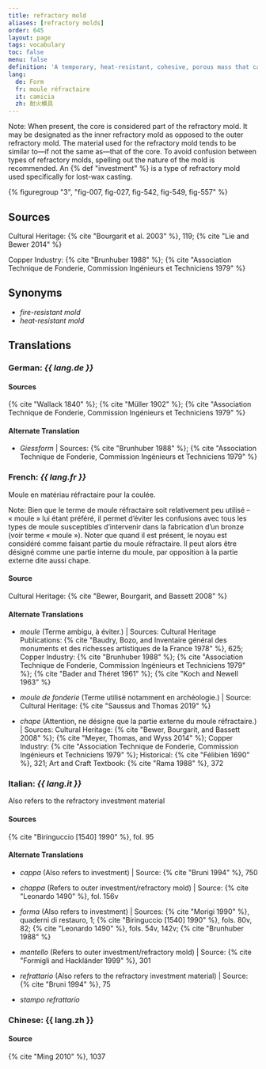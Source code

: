 ```yaml
---
title: refractory mold
aliases: [refractory molds]
order: 645
layout: page
tags: vocabulary
toc: false
menu: false
definition: 'A temporary, heat-resistant, cohesive, porous mass that captures the fine impression of the model to be reproduced and forms the void into which the molten metal will be cast. Investment, green sand, and ceramic shell are examples of refractory molds.'
lang:
  de: Form
  fr: moule réfractaire
  it: camicia
  zh: 耐火模具
---
```


<div class="backmatter">
Note: When present, the core is considered part of the refractory mold. It may be designated as the inner refractory mold as opposed to the outer refractory mold. The material used for the refractory mold tends to be similar to—if not the same as—that of the core. To avoid confusion between types of refractory molds, spelling out the nature of the mold is recommended. An {% def "investment" %} is a type of refractory mold used specifically for lost-wax casting.
</div>

{% figuregroup "3", "fig-007, fig-027, fig-542, fig-549, fig-557" %}

## Sources

Cultural Heritage: {% cite "Bourgarit et al. 2003" %}, 119; {% cite "Lie and Bewer 2014" %}

Copper Industry: {% cite "Brunhuber 1988" %}; {% cite "Association Technique de Fonderie, Commission Ingénieurs et Techniciens 1979" %}

## Synonyms

- *fire-resistant mold*
- *heat-resistant mold*

## Translations

<div class="accordion">

### **German**: *{{ lang.de }}*

#### Sources

{% cite "Wallack 1840" %}; {% cite "Müller 1902" %}; {% cite "Association Technique de Fonderie, Commission Ingénieurs et Techniciens 1979" %}

#### Alternate Translation

- *Giessform* | Sources: {% cite "Brunhuber 1988" %}; {% cite "Association Technique de Fonderie, Commission Ingénieurs et Techniciens 1979" %}

### **French**: *{{ lang.fr }}*

Moule en matériau réfractaire pour la coulée.

<div class="backmatter">
Note: Bien que le terme de moule réfractaire soit relativement peu utilisé – « moule » lui étant préféré, il permet d’éviter les confusions avec tous les types de moule susceptibles d’intervenir dans la fabrication d’un bronze (voir terme « moule »). Noter que quand il est présent, le noyau est considéré comme faisant partie du moule réfractaire. Il peut alors être désigné comme une partie interne du moule, par opposition à la partie externe dite aussi chape.
</div>

#### Source

Cultural Heritage: {% cite "Bewer, Bourgarit, and Bassett 2008" %}

#### Alternate Translations

- *moule* (Terme ambigu, à éviter.) | Sources: Cultural Heritage Publications: {% cite "Baudry, Bozo, and Inventaire général des monuments et des richesses artistiques de la France 1978" %}, 625; Copper Industry: {% cite "Brunhuber 1988" %}; {% cite "Association Technique de Fonderie, Commission Ingénieurs et Techniciens 1979" %}; {% cite "Bader and Théret 1961" %}; {% cite "Koch and Newell 1963" %}

- *moule de fonderie* (Terme utilisé notamment en archéologie.) | Source: Cultural Heritage: {% cite "Saussus and Thomas 2019" %}

- *chape* (Attention, ne désigne que la partie externe du moule réfractaire.) | Sources: Cultural Heritage: {% cite "Bewer, Bourgarit, and Bassett 2008" %}; {% cite "Meyer, Thomas, and Wyss 2014" %}; Copper Industry: {% cite "Association Technique de Fonderie, Commission Ingénieurs et Techniciens 1979" %}; Historical: {% cite "Félibien 1690" %}, 321; Art and Craft Textbook: {% cite "Rama 1988" %}, 372

### **Italian**: *{{ lang.it }}*

Also refers to the refractory investment material

#### Sources

{% cite "Biringuccio [1540] 1990" %}, fol. 95

#### Alternate Translations

- *cappa* (Also refers to investment) | Source: {% cite "Bruni 1994" %}, 750

- *chappa* (Refers to outer investment/refractory mold) | Source: {% cite "Leonardo 1490" %}, fol. 156v

- *forma* (Also refers to investment) | Sources: {% cite "Morigi 1990" %}, quaderni di restauro, 1; {% cite "Biringuccio [1540] 1990" %}, fols. 80v, 82; {% cite "Leonardo 1490" %}, fols. 54v, 142v; {% cite "Brunhuber 1988" %}

- *mantello* (Refers to outer investment/refractory mold) | Source: {% cite "Formigli and Hackländer 1999" %}, 301

- *refrattario* (Also refers to the refractory investment material) | Source: {% cite "Bruni 1994" %}, 75

- *stampo refrattario*

### **Chinese**: {{ lang.zh }}

#### Source

{% cite "Ming 2010" %}, 1037

</div>
